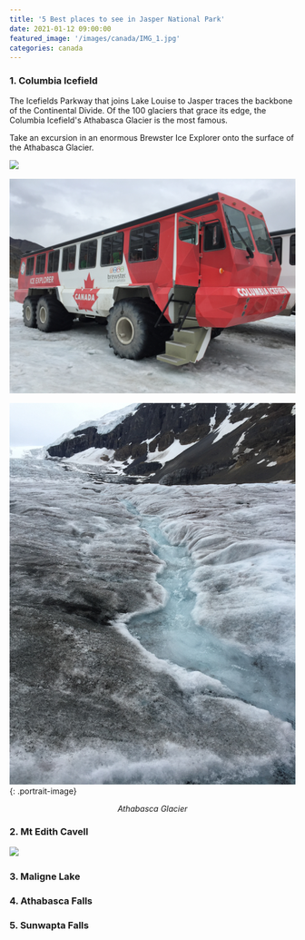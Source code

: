 ```yaml
---
title: '5 Best places to see in Jasper National Park'
date: 2021-01-12 09:00:00
featured_image: '/images/canada/IMG_1.jpg'
categories: canada
---
```


### 1. Columbia Icefield

The Icefields Parkway that joins Lake Louise to Jasper traces the backbone of the Continental Divide. Of the 100 glaciers that grace its edge, the Columbia Icefield's Athabasca Glacier is the most famous.<br>

Take an excursion in an enormous Brewster Ice Explorer onto the surface of the Athabasca Glacier.


![](/images/canada/IMG_5.jpg)

![](/images/canada/IMG_8663.JPG)

![](/images/canada/IMG_8697.JPG){: .portrait-image}
*<center class="image-caption">Athabasca Glacier</center>*


### 2. Mt Edith Cavell

![](/images/canada/f4484543.jpg)

### 3. Maligne Lake
### 4. Athabasca Falls
### 5. Sunwapta Falls











